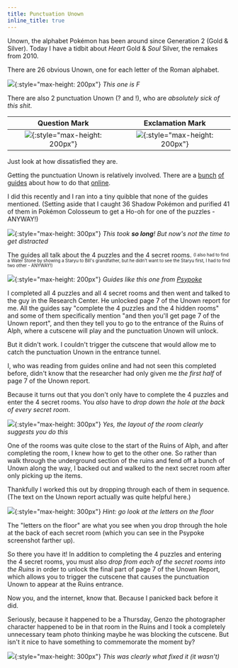 ```yaml
---
title: Punctuation Unown
inline_title: true
---
```


Unown, the alphabet Pokémon has been around since Generation 2 (Gold & Silver). Today I have a tidbit about *Heart* Gold & *Soul* Silver, the remakes from 2010.

There are 26 obvious Unown, one for each letter of the Roman alphabet.

![](/assets/img/Unown.png){:style="max-height: 200px"}
*This one is F*

There are also 2 punctuation Unown (? and !), who are *absolutely sick of this shit*.

|Question Mark                                | Exclamation Mark                              |
|:-------------------------------------------:|:---------------------------------------------:|
| ![](/assets/img/UnownQuestion.png){:style="max-height: 200px"} | ![](/assets/img/UnownExclamation.png){:style="max-height: 200px"} |

Just look at how dissatisfied they are.

Getting the punctuation Unown is relatively involved. There are a [bunch](https://gamefaqs.gamespot.com/ds/960099-pokemon-heartgold-version/answers/174312-where-are-the-and-unown) [of](http://www.psypokes.com/hgss/unown.php) [guides](https://bulbapedia.bulbagarden.net/wiki/Ruins_of_Alph#Geography) about how to do that [online](https://guidestrats.com/pokemon-hgss-ruins-of-alph-rooms/).

I did this recently and I ran into a tiny quibble that none of the guides mentioned. (Setting aside that I caught 36 Shadow Pokémon and purified 41 of them in Pokémon Colosseum to get a Ho-oh for one of the puzzles - ANYWAY!)

![](/assets/img/Ho-ohTransfer.jpg){:style="max-height: 300px"}
*This took **so long**! But now's not the time to get distracted*

The guides all talk about the 4 puzzles and the 4 secret rooms. <sub><sup>(I also had to find a Water Stone by showing a Staryu to Bill's grandfather, but he didn't want to see the Staryu first, I had to find two other - ANYWAY!)</sup></sub>

![](/assets/img/UnownPuzzle.png){:style="max-height: 200px"}
*Guides like this one from [Psypoke](http://www.psypokes.com/hgss/unown.php)*

I completed all 4 puzzles and all 4 secret rooms and then went and talked to the guy in the Research Center. He unlocked page 7 of the Unown report for me. All the guides say "complete the 4 puzzles and the 4 hidden rooms" and some of them specifically mention "and then you'll get page 7 of the Unown report", and then they tell you to go to the entrance of the Ruins of Alph, where a cutscene will play and the punctuation Unown will unlock.

But it didn't work. I couldn't trigger the cutscene that would allow me to catch the punctuation Unown in the entrance tunnel.

I, who was reading from guides online and had not seen this completed before, didn't know that the researcher had only given me *the first half* of page 7 of the Unown report.

Because it turns out that you don't only have to complete the 4 puzzles and enter the 4 secret rooms. You *also* have to *drop down the hole at the back of every secret room*.

![](/assets/img/RuinsOfAlphSecretRoom.jpg){:style="max-height: 300px"}
*Yes, the layout of the room clearly suggests you do this*

One of the rooms was quite close to the start of the Ruins of Alph, and after completing the room, I knew how to get to the other one. So rather than walk through the underground section of the ruins and fend off a bunch of Unown along the way, I backed out and walked to the next secret room after only picking up the items.

Thankfully I worked this out by dropping through each of them in sequence. (The text on the Unown report actually was quite helpful here.)

![](/assets/img/UnownReport.jpg){:style="max-height: 300px"}
*Hint: go look at the letters on the floor*

The "letters on the floor" are what you see when you drop through the hole at the back of each secret room (which you can see in the Psypoke screenshot farther up).

So there you have it! In addition to completing the 4 puzzles and entering the 4 secret rooms, you must also *drop from each of the secret rooms into the Ruins* in order to unlock the final part of page 7 of the Unown Report, which allows you to trigger the cutscene that causes the punctuation Unown to appear at the Ruins entrance.

Now you, and the internet, know that. Because I panicked back before it did.

Seriously, because it happened to be a Thursday, Genzo the photographer character happened to be in that room in the Ruins and I took a completely unnecessary team photo thinking maybe he was blocking the cutscene. But isn't it nice to have something to commemorate the moment by?

![](/assets/img/SoulSilverTeamPhoto.jpg){:style="max-height: 300px"}
*This was clearly what fixed it (it wasn't)*